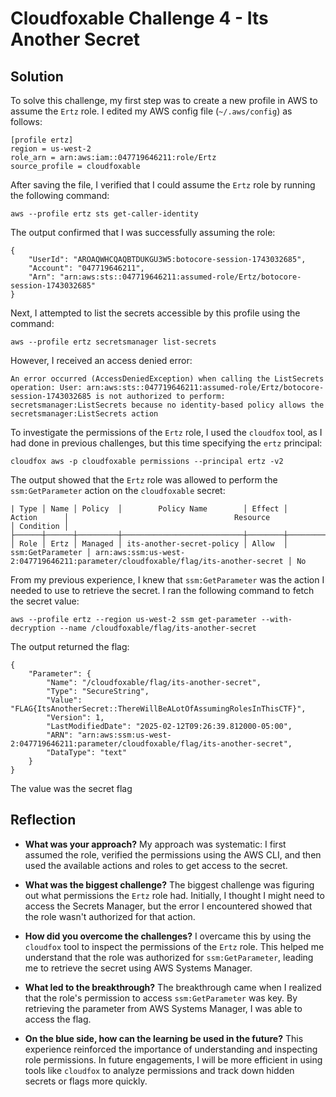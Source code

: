 # Cloudfoxable Challenge 4 - Its Another Secret

## Solution

To solve this challenge, my first step was to create a new profile in AWS to assume the `Ertz` role. I edited my AWS config file (`~/.aws/config`) as follows:

```
[profile ertz]
region = us-west-2
role_arn = arn:aws:iam::047719646211:role/Ertz
source_profile = cloudfoxable
```

After saving the file, I verified that I could assume the `Ertz` role by running the following command:

```
aws --profile ertz sts get-caller-identity
```

The output confirmed that I was successfully assuming the role:

```
{
    "UserId": "AROAQWHCQAQBTDUKGU3W5:botocore-session-1743032685",
    "Account": "047719646211",
    "Arn": "arn:aws:sts::047719646211:assumed-role/Ertz/botocore-session-1743032685"
}
```

Next, I attempted to list the secrets accessible by this profile using the command:

```
aws --profile ertz secretsmanager list-secrets
```

However, I received an access denied error:

```
An error occurred (AccessDeniedException) when calling the ListSecrets operation: User: arn:aws:sts::047719646211:assumed-role/Ertz/botocore-session-1743032685 is not authorized to perform: secretsmanager:ListSecrets because no identity-based policy allows the secretsmanager:ListSecrets action
```

To investigate the permissions of the `Ertz` role, I used the `cloudfox` tool, as I had done in previous challenges, but this time specifying the `ertz` principal:

```
cloudfox aws -p cloudfoxable permissions --principal ertz -v2
```

The output showed that the `Ertz` role was allowed to perform the `ssm:GetParameter` action on the `cloudfoxable` secret:

```
| Type │ Name │ Policy  │        Policy Name        │ Effect │      Action      │                                     Resource                                      │ Condition │
├──────┼──────┼─────────┼───────────────────────────┼────────┼──────────────────┼───────────────────────────────────────────────────────────────────────────────────┼───────────┤
│ Role │ Ertz │ Managed │ its-another-secret-policy │ Allow  │ ssm:GetParameter │ arn:aws:ssm:us-west-2:047719646211:parameter/cloudfoxable/flag/its-another-secret │ No 
```

From my previous experience, I knew that `ssm:GetParameter` was the action I needed to use to retrieve the secret. I ran the following command to fetch the secret value:

```
aws --profile ertz --region us-west-2 ssm get-parameter --with-decryption --name /cloudfoxable/flag/its-another-secret
```

The output returned the flag:

```
{
    "Parameter": {
        "Name": "/cloudfoxable/flag/its-another-secret",
        "Type": "SecureString",
        "Value": "FLAG{ItsAnotherSecret::ThereWillBeALotOfAssumingRolesInThisCTF}",
        "Version": 1,
        "LastModifiedDate": "2025-02-12T09:26:39.812000-05:00",
        "ARN": "arn:aws:ssm:us-west-2:047719646211:parameter/cloudfoxable/flag/its-another-secret",
        "DataType": "text"
    }
}
```
The value was the secret flag

## Reflection

* **What was your approach?**
  My approach was systematic: I first assumed the role, verified the permissions using the AWS CLI, and then used the available actions and roles to get access to the secret.

* **What was the biggest challenge?**
  The biggest challenge was figuring out what permissions the `Ertz` role had. Initially, I thought I might need to access the Secrets Manager, but the error I encountered showed that the role wasn't authorized for that action.

* **How did you overcome the challenges?**
  I overcame this by using the `cloudfox` tool to inspect the permissions of the `Ertz` role. This helped me understand that the role was authorized for `ssm:GetParameter`, leading me to retrieve the secret using AWS Systems Manager.

* **What led to the breakthrough?**
  The breakthrough came when I realized that the role's permission to access `ssm:GetParameter` was key. By retrieving the parameter from AWS Systems Manager, I was able to access the flag.

* **On the blue side, how can the learning be used in the future?**
  This experience reinforced the importance of understanding and inspecting role permissions. In future engagements, I will be more efficient in using tools like `cloudfox` to analyze permissions and track down hidden secrets or flags more quickly.